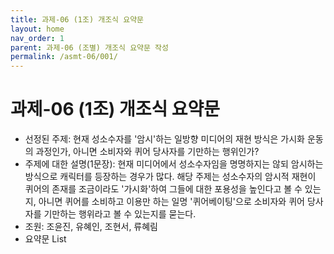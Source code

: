 ```yaml
---
title: 과제-06 (1조) 개조식 요약문
layout: home
nav_order: 1
parent: 과제-06 (조별) 개조식 요약문 작성
permalink: /asmt-06/001/
---
```


# 과제-06 (1조) 개조식 요약문

- 선정된 주제: 현재 성소수자를 '암시'하는 일방향 미디어의 재현 방식은 가시화 운동의 과정인가, 아니면 소비자와 퀴어 당사자를 기만하는 행위인가?
- 주제에 대한 설명(1문장): 현재 미디어에서 성소수자임을 명명하지는 않되 암시하는 방식으로 캐릭터를 등장하는 경우가 많다. 해당 주제는 성소수자의 암시적 재현이 퀴어의 존재를 조금이라도 '가시화'하여 그들에 대한 포용성을 높인다고 볼 수 있는지, 아니면 퀴어를 소비하고 이용만 하는 일명 '퀴어베이팅'으로 소비자와 퀴어 당사자를 기만하는 행위라고 볼 수 있는지를 묻는다.
- 조원: 조윤진, 유혜인, 조현서, 류혜림
- 요약문 List

